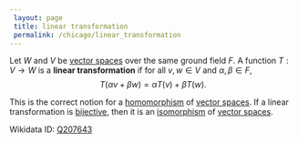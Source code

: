 ```yaml
---
 layout: page
 title: linear transformation
 permalink: /chicago/linear_transformation
---
```


Let $W$ and $V$ be [vector spaces](https://defsmath.github.io/DefsMath/vector_space) over the same ground field $F$. A function $T: V \to W$ is a **linear transformation** if for all $v,w \in V$ and $\alpha,\beta \in F$, $$T(\alpha v+\beta w) = \alpha T(v) + \beta T(w).$$

This is the correct notion for a [homomorphism](https://defsmath.github.io/DefsMath/homomorphism) of [vector spaces](https://defsmath.github.io/DefsMath/#############vector_spaces). If a linear transformation is [bijective](https://defsmath.github.io/DefsMath/bijective), then it is an [isomorphism](https://defsmath.github.io/DefsMath/isomorphism) of [vector spaces](https://defsmath.github.io/DefsMath/#############vector_spaces).

Wikidata ID: [Q207643](https://www.wikidata.org/wiki/Q207643)